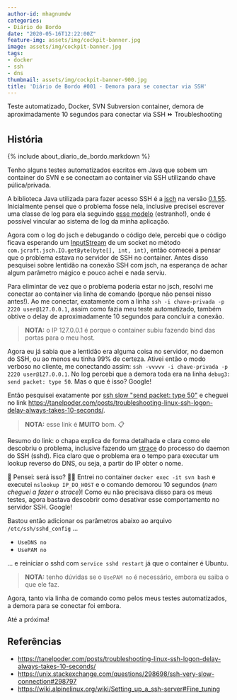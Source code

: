 ```yaml
---
author-id: mhagnumdw
categories:
- Diário de Bordo
date: "2020-05-16T12:22:00Z"
feature-img: assets/img/cockpit-banner.jpg
image: assets/img/cockpit-banner.jpg
tags:
- docker
- ssh
- dns
thumbnail: assets/img/cockpit-banner-900.jpg
title: 'Diário de Bordo #001 - Demora para se conectar via SSH'
---
```


Teste automatizado, Docker, SVN Subversion container, demora de aproximadamente 10 segundos para conectar via SSH ⏩ Troubleshooting

<!--more-->

## História

{% include about_diario_de_bordo.markdown %}

Tenho alguns testes automatizados escritos em Java que sobem um container do SVN e se conectam ao container via SSH utilizando chave púlica/privada.

A biblioteca Java utilizada para fazer acesso SSH é a [jsch](http://www.jcraft.com/jsch/) na versão [0.1.55](https://mvnrepository.com/artifact/com.jcraft/jsch/0.1.55). Inicialmente pensei que o problema fosse nela, inclusive precisei escrever uma classe de log para ela seguindo [esse modelo](http://www.jcraft.com/jsch/examples/Logger.java.html) (estranho!), onde é possível vincular ao sistema de log da minha aplicação.

Agora com o log do jsch e debugando o código dele, percebi que o código ficava esperando um [InputStream](https://docs.oracle.com/javase/8/docs/api/java/io/InputStream.html) de um socket no método `com.jcraft.jsch.IO.getByte(byte[], int, int)`, então comecei a pensar que o problema estava no servidor de SSH no container. Antes disso pesquisei sobre lentidão na conexão SSH com jsch, na esperança de achar algum parâmetro mágico e pouco achei e nada serviu.

Para elimintar de vez que o problema poderia estar no jsch, resolvi me conectar ao container via linha de comando (porque não pensei nisso antes!). Ao me conectar, exatamente com a linha `ssh -i chave-privada -p 2220 user@127.0.0.1`, assim como fazia meu teste automatizado, também obtive o delay de aproximadamente 10 segundos para concluir a conexão.

> **NOTA:** o IP 127.0.0.1 é porque o container subiu fazendo bind das portas para o meu host.

Agora eu já sabia que a lentidão era alguma coisa no servidor, no daemon do SSH, ou ao menos eu tinha 99% de certeza. Ativei então o modo verboso no cliente, me conectando assim: `ssh -vvvvv -i chave-privada -p 2220 user@127.0.0.1`. No log percebi que a demora toda era na linha `debug3: send packet: type 50`. Mas o que é isso? Google!

Então pesquisei exatamente por [ssh slow "send packet: type 50"](https://www.google.com/search?q=ssh%20slow%20%22send%20packet:%20type%2050%22) e cheguei no link <https://tanelpoder.com/posts/troubleshooting-linux-ssh-logon-delay-always-takes-10-seconds/>.

> **NOTA:** esse link é **MUITO** bom. 📋

Resumo do link: o chapa explica de forma detalhada e clara como ele descobriu o problema, inclusive fazendo um [strace](https://en.wikipedia.org/wiki/Strace) do processo do daemon do SSH (sshd). Fica claro que o problema era o tempo para executar um lookup reverso do DNS, ou seja, a partir do IP obter o nome.

💭 Pensei: será isso? 🏃‍♂️ Entrei no container `docker exec -it svn bash` e executei `nslookup IP_DO_HOST` e o comando demorou 10 segundos (_nem cheguei a fazer o strace_)!  Como eu não precisava disso para os meus testes, agora bastava descobrir como desativar esse comportamento no servidor SSH. Google!

Bastou então adicionar os parâmetros abaixo ao arquivo `/etc/ssh/sshd_config` ...

- `UseDNS no`
- `UsePAM no`

... e reiniciar o sshd com `service sshd restart` já que o container é Ubuntu.

> **NOTA:** tenho dúvidas se o `UsePAM no` é necessário, embora eu saiba o que ele faz.

Agora, tanto via linha de comando como pelos meus testes automatizados, a demora para se conectar foi embora.

Até a próxima!

## Referências

- <https://tanelpoder.com/posts/troubleshooting-linux-ssh-logon-delay-always-takes-10-seconds/>
- <https://unix.stackexchange.com/questions/298698/ssh-very-slow-connection#298797>
- <https://wiki.alpinelinux.org/wiki/Setting_up_a_ssh-server#Fine_tuning>
